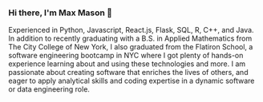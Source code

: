 ### Hi there, I'm Max Mason 👋

Experienced in Python, Javascript, React.js, Flask, SQL, R, C++, and Java.
In addition to recently graduating with a B.S. in Applied Mathematics from The City College of New York, I also graduated from the Flatiron School, a software engineering bootcamp in NYC where I got plenty of hands-on experience learning about and using these technologies and more.
I am passionate about creating software that enriches the lives of others, and eager to apply analytical skills and coding expertise in a dynamic software or data engineering role.




<!--
**mlmason11/mlmason11** is a ✨ _special_ ✨ repository because its `README.md` (this file) appears on your GitHub profile.

Here are some ideas to get you started:

- 🔭 I’m currently working on ...
- 🌱 I’m currently learning ...
- 👯 I’m looking to collaborate on ...
- 🤔 I’m looking for help with ...
- 💬 Ask me about ...
- 📫 How to reach me: ...
- 😄 Pronouns: ...
- ⚡ Fun fact: ...
-->
